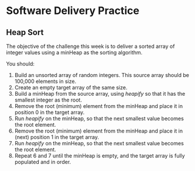 # Software Delivery Practice

## Heap Sort

The objective of the challenge this week is to deliver a sorted array of integer values using a minHeap as the sorting algorithm.

You should:
1. Build an unsorted array of random integers. This source array should be 100,000 elements in size.
2. Create an empty target array of the same size.
3. Build a minHeap from the source array, using _heapify_ so that it has the smallest integer as the root.
4. Remove the root (minimum) element from the minHeap and place it in position 0 in the target array.
5. Run _heapify_ on the minHeap, so that the next smallest value becomes the root element.
6. Remove the root (minimum) element from the minHeap and place it in (next) position 1 in the target array.
7. Run _heapify_ on the minHeap, so that the next smallest value becomes the root element.
8. Repeat 6 and 7 until the minHeap is empty, and the target array is fully populated and in order.



